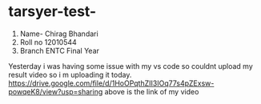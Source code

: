# tarsyer-test-
1) Name- Chirag Bhandari
2) Roll no 12010544
3) Branch ENTC Final Year 

Yesterday i was having some issue with my vs code so couldnt upload my result video so i m uploading it today.
https://drive.google.com/file/d/1HoOPqthZII3IOq77s4pZExsw-powqeK8/view?usp=sharing
above is the link of my video
